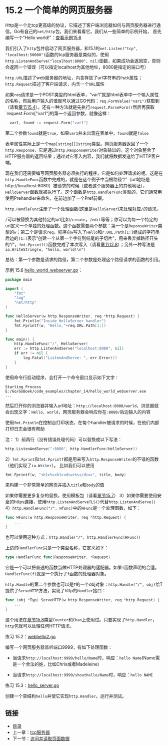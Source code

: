 # 15.2 一个简单的网页服务器

Http是一个比tcp更高级的协议，它描述了客户端浏览器如何与网页服务器进行通信。Go有自己的`net/http`包，我们来看看它。我们从一些简单的示例开始，
首先编写一个“Hello world!”：[查看示例15.6](examples/chapter_15/hello_world_webserver.go)

我们引入了`http`包并启动了网页服务器，和15.1的`net.Listen("tcp", "localhost:50000")`函数的tcp服务器是类似的，使用`http.ListenAndServe("localhost:8080", nil)`函数，如果成功会返回空，否则会返回一个错误（可以指定localhost为其他地址，8080是指定的端口号）

`http.URL`描述了web服务器的地址，内含存放了url字符串的`Path`属性；`http.Request`描述了客户端请求，内含一个`URL`属性

如果`req`请求是一个POST类型的html表单，“var1”就是html表单中一个输入属性的名称，然后用户输入的值就可以通过GO代码：`req.FormValue("var1")`获取到（请看[章节15.4](15.4.md)）。还有一种方法就是先执行`request.ParseForm()`然后再获取`request.Form["var1"]的第一个返回参数，就像这样：
```go
  var1, found := request.Form["var1"]
```
第二个参数`found`就是`true`，如果`var1`并未出现在表单中，`found`就是`false`

表单属性实际上是一个`map[string][]string`类型。网页服务器返回了一个`http.Response`，它是通过`http.ResponseWriter`对象输出的，这个对象整合了HTTP服务器的返回结果；通过对它写入内容，我们就将数据发送给了HTTP客户端。

现在我们还需要编写网页服务器必须执行的程序，它是如何处理请求的呢。这是在`http.HandleFunc`函数中完成的，就是在这个例子中当根路径“/”（url地址是http://localhost:8080）被请求的时候（或者这个服务器上的其他地址），`HelloServer`函数就被执行了。这个函数是`http.HandlerFunc`类型的，它们通常用使用Prehandler来命名，在前边加了一个Pref前缀。

`http.HandleFunc`注册了一个处理函数(这里是`HelloServer`)来处理对应`/`的请求。

`/`可以被替换为其他特定的url比如`/create`，`/edit`等等；你可以为每一个特定的url定义一个单独的处理函数。这个函数需要两个参数：第一个是`ReponseWriter`类型的`w`；第二个是请求`req`。程序向`w`写入了`Hello`和`r.URL.Path[1:]`组成的字符串后边的`[1:]`表示“创建一个从第一个字符到结尾的子切片”，用来丢弃掉路径开头的“/”，`fmt.Fprintf()`函数完成了本次写入（请看[章节12.8](12.8.md)）；另外一种写法是`io.WriteString(w, "hello, world!\n")`

总结：第一个参数是请求的路径，第二个参数是处理这个路径请求的函数的引用。

示例 15.6 [hello_world_webserver.go](examples/chapter_15/hello_world_webserver.go)：
```go
package main

import (
	"fmt"
	"log"
	"net/http"
)

func HelloServer(w http.ResponseWriter, req *http.Request) {
	fmt.Println("Inside HelloServer handler")
	fmt.Fprintf(w, "Hello,"+req.URL.Path[1:])
}

func main() {
	http.HandleFunc("/", HelloServer)
	err := http.ListenAndServe("localhost:8080", nil)
	if err != nil {
		log.Fatal("ListenAndServe: ", err.Error())
	}
}
```
使用命令行启动程序，会打开一个命令窗口显示如下文字：
```
Starting Process E:/Go/GoBoek/code_examples/chapter_14/hello_world_webserver.exe
...
```
然后打开你的浏览器并输入url地址：`http://localhost:8080/world`，浏览器就会出现文字：`Hello, world`，网页服务器会响应你在`:8080/`后边输入的内容

使用`fmt.Println`在控制台打印状态，在每个handler被请求的时候，在他们内部打印日志会很有帮助

注：
1）前两行（没有错误处理代码）可以替换成以下写法：
```go
http.ListenAndServe(":8080", http.HandlerFunc(HelloServer))
```
2）`fmt.Fprint`和`fmt.Fprintf`都是用来写入`http.ResponseWriter`的不错的函数（他们实现了`io.Writer`）。
比如我们可以使用
```go
fmt.Fprintf(w, "<h1>%s<h1><div>%s</div>", title, body)
```
来构建一个非常简单的网页并插入`title`和`body`的值

如果你需要更多复杂的替换，使用模板包（请看[章节15.7](15.7.md)）
3）如果你需要使用安全的https连接，使用`http.ListenAndServeTLS()`代替`http.ListenAndServe()`
4）`http.HandleFunc("/", Hfunc)`中的`HFunc`是一个处理函数，如下：
```go
func HFunc(w http.ResponseWriter, req *http.Request) {
	...
}
```
也可以使用这种方式：`http.Handle("/", http.HandlerFunc(HFunc))`

上边的`HandlerFunc`只是一个类型名称，它定义如下：
```go
type HandlerFunc func(ResponseWriter, *Request)
```
它是一个可以把普通的函数当做HTTP处理器的适配器。如果`f`函数声明的合适，`HandlerFunc(f)`就是一个执行了`f`函数的处理器对象。

`http.Handle`的第二个参数也可以是`T`的一个obj对象：`http.Handle("/", obj)`给T提供了`ServeHTTP`方法，实现了http的`Handler`接口：
```go
func (obj *Typ) ServeHTTP(w http.ResponseWriter, req *http.Request) {
	...
}
```
这个用法在[章节15.8](15.8.md)类型`Counter`和`Chan`上使用过。只要实现了`http.Handler`，`http`包就可以处理任何HTTP请求。

练习 15.2：[webhello2.go](exercises/chapter_15/webhello2.go)

编写一个网页服务器监听端口9999，有如下处理函数：

*	当请求`http://localhost:9999/hello/Name`时，响应：`hello Name`(Name需是一个合法的姓，比如Chris或者Madeleine)

*	当请求`http://localhost:9999/shouthello/Name`时，响应：`hello NAME`

练习 15.3：[hello_server.go](exercises/chapter_15/hello_server.go)

创建一个空结构`hello`并使它实现`http.Handler`。运行并测试。


## 链接

- [目录](directory.md)
- 上一章：[tcp服务器](15.1.md)
- 下一节：[访问并读取页面数据](15.3.md)
